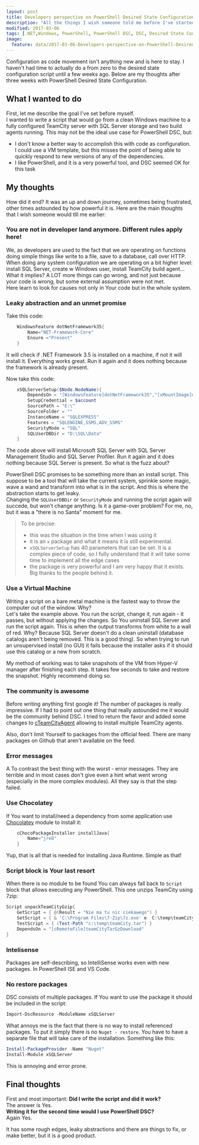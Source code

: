 ```yaml
---
layout: post
title: Developers perspective on PowerShell Desired State Configuration
description: "All the things I wish someone told me before I've started using PowerShell Desired State Configuration"
modified: 2017-03-06
tags: [.NET,Windows, PowerShell, PowerShell DSC, DSC, Desired State Configuration, TeamCity, Hyper-V]
image:
  feature: data/2017-03-06-Developers-perspective-on-PowerShell-Desired-State-Configuration/logo.jpg
---
```


Configuration as code movement isn't anything new and is here to stay. I haven't had time to actually do a from zero to the desired state configuration script until a few weeks ago. Below are my thoughts after three weeks with PowerShell Desired State Configuration.
<!--MORE-->


## What I wanted to do

First, let me describe the goal I've set before myself.<br/>
I wanted to write a script that would go from a clean Windows machine to a fully configured TeamCity server with SQL Server storage and two build agents running. This may not be the ideal use case for PowerShell DSC, but:

- I don't know a better way to accomplish this with code as configuration. I could use a VM template, but this misses the point of being able to quickly respond to new versions of any of the dependencies. 
- I like PowerShell, and it is a very powerful tool, and DSC seemed OK for this task

## My thoughts
How did it end? It was an up and down journey, sometimes being frustrated, other times astounded by how powerful it is. Here are the main thoughts that I wish someone would tlll me earlier:
 
### You are not in developer land anymore. Different rules apply here!

We, as developers are used to the fact that we are operating on functions doing simple things like write to a file, save to a database, call over HTTP. When doing any system configuration we are operating on a bit higher level: install SQL Server, create w Windows user, install TeamCity build agent... <br/> 
What it implies? A LOT more things can go wrong, and not just because your code is wrong, but some external assumption were not met. <br/>
Here learn to look for causes not only in Your code but in the whole system.

### Leaky abstraction and an unmet promise

Take this code:

```powershell
    WindowsFeature dotNetFramework35{
        Name="NET-Framework-Core"
        Ensure ="Present"
    }
```

It will check if .NET Framework 3.5 is installed on a machine, if not it will install it. Everything works great. Run it again and it does nothing because the framework is already present.

Now take this code:

```powershell
    xSQLServerSetup($Node.NodeName){
        DependsOn = "[WindowsFeature]dotNetFramework35","[xMountImage]mountedSql","[xWaitForVolume]waitVolume"
        SetupCredential = $account
        SourcePath = "E:\"
        SourceFolder = ""
        InstanceName = "SQLEXPRESS"
        Features = "SQLENGINE,SSMS,ADV_SSMS"
        SecurityMode = "SQL"
        SQLUserDBDir = "D:\SQL\Data"
    }
```

The code above will install Microsoft SQL Server with SQL Server Management Studio and SQL Server Profiler. Run it again and it does nothing because SQL Server is present. So what is the fuzz about?  

PowerShell DSC promises to be something more than an install script. This suppose to be a tool that will take the current system, sprinkle some magic, wave a wand and transform into what is in the script. And this is where the abstraction starts to get leaky. <br/>
Changing the `SQLUserDBDir` or `SecurityMode` and running the script again will succede, but won't change anything. Is it a game-over problem? For me, no, but it was a "there is no Santa" moment for me. 

> To be  precise:
> 
> - this was the situation in the time when I was using it
> - it is an `x` package and what it means it is still experimental.
> - `xSQLServerSetup` has 40 parameters that can be set. It is a complex piece of code, so I fully understand that it will take some time to implement all the edge cases
> - the package is very powerful and I am very happy that it exists. Big thanks to the people behind it.     

### Use a Virtual Machine

Writing a script on a bare metal machine is the fastest way to throw the computer out of the window. Why?<br/>
Let's take the example above. You run the script, change it, run again - it passes, but without applying the changes. So You uninstall SQL Server and run the script again. This is when the output transforms from white to a wall of red. Why? Because SQL Server doesn't do a clean uninstall (database catalogs aren't being removed. This is a good thing). So when trying to run an unsupervised install (no GUI) it fails because the installer asks if it should use this catalog or a new from scratch.

My method of working was to take snapshots of the VM from Hyper-V manager after finishing each step. It takes few seconds to take and restore the snapshot. Highly recommend doing so.

### The community is awesome

Before writing anything first google it! The number of packages is really impressive. If I had to point out one thing that really astounded me it would be the community behind DSC. I tried to return the favor and added some changes to [cTeamCityAgent](https://github.com/girwin/teamcity-agent-dsc) allowing to install multiple TeamCity agents.

Also, don't limit Yourself to packages from the official feed. There are many packages on Github that aren't available on the feed. 

### Error messages

A To contrast the best thing with the worst - error messages. They are terrible and in most cases don't give even a hint what went wrong (especially in the more complex modules). All they say is that the step failed. 

### Use Chocolatey

If You want to install/need a dependency from some application use [Chocolatey](http://chocolatey.org) module to install it:

```powershell
    cChocoPackageInstaller installJava{
        Name="jre8"
    }
``` 

Yup, that is all that is needed for installing Java Runtime. Simple as that!

### Script block is Your last resort

When there is no module to be found You can always fall back to `Script` block that allows executing any PowerShell. This one unzips TeamCity using 7zip: 

```powershell
Script unpackTeamCityGzip{
    GetScript = { @(Result = "Nie ma tu nic ciekawego") }
    SetScript = { & 'C:\Program Files\7-Zip\7z.exe' e  C:\temp\teamCity.tar.gz -oc:\temp }
    TestScript = { (Test-Path "c:\temp\teamCity.tar") }
    DependsOn = "[cRemoteFile]teamCityTarGzDownload"
}
```

### Intelisense

Packages are self-describing, so IntelliSense works even with new packages. In PowerShell ISE and VS Code.

### No restore packages

DSC consists of multiple packages. If You want to use the package it should be included in the script:

```powershell
Import-DscResource -ModuleName xSQLServer
```

What annoys me is the fact that there is no way to install referenced packages. To put it simply there is no `Nuget - restore`. You have to have a separate file that will take care of the installation. Something like this:

```powershell
Install-PackageProvider -Name "Nuget"
Install-Module xSQLServer 
```

This is annoying and error prone.

## Final thoughts

First and most important: **Did I write the script and did it work?**<br/> 
The answer is Yes.<br/>
**Writing it for the second time would I use PowerShell DSC?**<br/>
Again Yes.<br/>

It has some rough edges, leaky abstractions and there are things to fix, or make better, but it is a good product. 